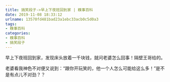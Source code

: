 ```yaml
---
title: 搞笑段子->早上下夜班回到家 | 糗事百科
date: 2019-11-08 18:33:12
urlname: 13570fd481bad23a1ebc33acb0c5d0a3
tags: 
- 糗事百科
categories:
- 糗事百科
- 搞笑段子
---
```

早上下夜班回到家，发现床头放着一千块钱，就问老婆怎么回事！隔壁王哥给的。

老婆看我神色不对便又说到：“跟你开玩笑的，他一个人怎么可能给这么多！”是不是有点儿不对劲？？


